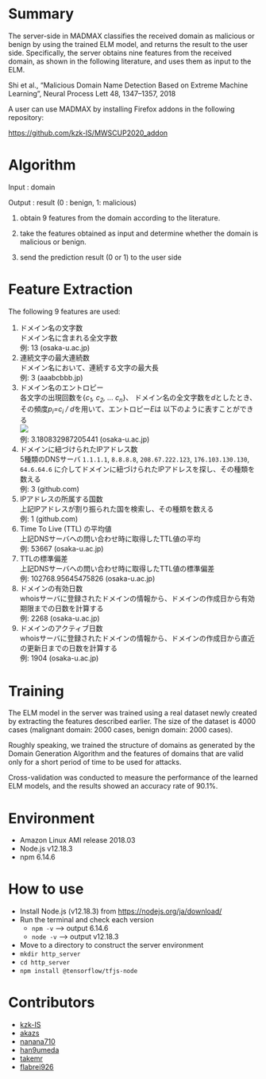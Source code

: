 # Summary
The server-side in MADMAX classifies the received domain as malicious or benign by using the trained ELM model, and returns the result to the user side.
Specifically, the server obtains nine features from the received domain, as shown in the following literature, and uses them as input to the ELM.

Shi et al., “Malicious Domain Name Detection Based on Extreme Machine Learning”, Neural Process Lett 48, 1347–1357, 2018

A user can use MADMAX by installing Firefox addons in the following repository: 

https://github.com/kzk-IS/MWSCUP2020_addon

# Algorithm

Input : domain

Output : result (0 : benign, 1: malicious)
1. obtain 9 features from the domain according to the literature. 

2. take the features obtained as input and determine whether the domain is malicious or benign. 

3. send the prediction result (0 or 1) to the user side

# Feature Extraction
The following 9 features are used: 

1. ドメイン名の文字数  
ドメイン名に含まれる全文字数  
例: 13 (osaka-u.ac.jp)
2. 連続文字の最大連続数  
ドメイン名において、連続する文字の最大長  
例: 3 (aaabcbbb.jp)
3. ドメイン名のエントロピー  
各文字の出現回数を{*c<sub>1</sub>, c<sub>2</sub>, ... c<sub>n</sub>*}、
ドメイン名の全文字数を*d*としたとき、
その頻度*p<sub>i</sub>=c<sub>i</sub> / d*を用いて、エントロピー*E*は
以下のように表すことができる  
    <img src="https://latex.codecogs.com/gif.latex?\begin{align*}&space;E&space;=&space;-&space;\sum_{i=1}^{n}&space;p_{i}&space;\times&space;\log_{2}p_{i}&space;\end{align*}" />  
例: 3.180832987205441 (osaka-u.ac.jp)
4. ドメインに紐づけられたIPアドレス数  
5種類のDNSサーバ `1.1.1.1`, `8.8.8.8`, `208.67.222.123`, `176.103.130.130`, `64.6.64.6`
に介してドメインに紐づけられたIPアドレスを探し、その種類を数える  
例: 3 (github.com)
5. IPアドレスの所属する国数  
上記IPアドレスが割り振られた国を検索し、その種類を数える  
例: 1 (github.com)
6. Time To Live (TTL) の平均値  
上記DNSサーバへの問い合わせ時に取得したTTL値の平均  
例: 53667 (osaka-u.ac.jp)
7. TTLの標準偏差  
上記DNSサーバへの問い合わせ時に取得したTTL値の標準偏差  
例: 102768.95645475826 (osaka-u.ac.jp)
8. ドメインの有効日数  
whoisサーバに登録されたドメインの情報から、ドメインの作成日から有効期限までの日数を計算する  
例: 2268 (osaka-u.ac.jp)
9. ドメインのアクティブ日数  
whoisサーバに登録されたドメインの情報から、ドメインの作成日から直近の更新日までの日数を計算する  
例: 1904 (osaka-u.ac.jp)

# Training

The ELM model in the server was trained using a real dataset newly created by extracting the features described earlier. The size of the dataset is 4000 cases (malignant domain: 2000 cases, benign domain: 2000 cases).

Roughly speaking, we trained the structure of domains as generated by the Domain Generation Algorithm and the features of domains that are valid only for a short period of time to be used for attacks.

Cross-validation was conducted to measure the performance of the learned ELM models, and the results showed an accuracy rate of 90.1%.


# Environment
- Amazon Linux AMI release 2018.03
- Node.js v12.18.3
- npm 6.14.6

# How to use

- Install Node.js (v12.18.3) from https://nodejs.org/ja/download/
- Run the terminal and check each version
    - `npm -v` --> output 6.14.6
    - `node -v` --> output v12.18.3
- Move to a directory to construct the server environment
- `mkdir http_server` 
- `cd http_server`
- `npm install @tensorflow/tfjs-node` 

# Contributors
- [kzk-IS](https://github.com/kzk-IS)
- [akazs](https://github.com/akazs)
- [nanana710](https://github.com/nanana710)
- [han9umeda](https://github.com/han9umeda)
- [takemr](https://github.com/takemr)
- [flabrei926](https://github.com/flabrei926)

